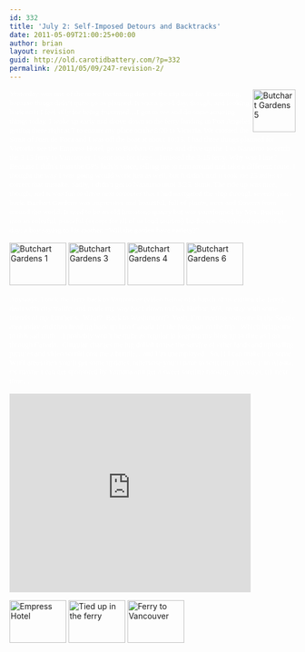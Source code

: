 ```yaml
---
id: 332
title: 'July 2: Self-Imposed Detours and Backtracks'
date: 2011-05-09T21:00:25+00:00
author: brian
layout: revision
guid: http://old.carotidbattery.com/?p=332
permalink: /2011/05/09/247-revision-2/
---
```

<a title="Photo Sharing" href="http://www.flickr.com/photos/64293054@N00/180482445/"><img style="FLOAT: right" height="75" alt="Butchart Gardens 5" width="75" src="http://static.flickr.com/70/180482445\_a6d744389b\_s.jpg" /></a> <p><span><span style="TEXT-DECORATION: none"><span style="FONT-STYLE: normal"><font size="2"><font face="Tahoma"><font color="#ffffff">Yesterday was one of the more frustrating days of the trip thus far. Frustrating, because things didn&#8217;t quite go as planned. It was a good day, though, and looking back on it I feel silly for being frustrated&#8230;I got to see and do some amazing things today. I woke up early and drove down to the ferry landing in Port Angeles, getting there right at 7 to ensure my place on the 8:20 to Victoria. We crossed the Strait of Juan de Fuca and I was off the boat at about 10:15. I had three things planned for Victoria: see the Empress Hotel, go to Buchart Gardens and drive up the 1 to Nanaimo to catch the 3:15 ferry to Vancouver. I went one for three&#8230;I missed the 3:15 ferry. Why was I late? Because I didn&#8217;t trust the GPS lady&#8217;s voice, telling me to turn around and take a different route. I thought the way I was going would work just as well, but it didn&#8217;t and it took me 25 miles to correct that mistake. Sadly, I didn&#8217;t get to Nanaimo until 3:25. Stink. The ride up was nice, though, and it was fun to drive next to routes that I had navigated the ship through several years back. Buchart Gardens was impressive and beautiful, full of plants, trees and flowers from around the world. It used to be an old limestone quarry but was transformed by Mrs. Buchart into an colorful, peaceful (except for all of us loud tourists) landscape. Overheard quote of the day: a boy saying to his mother, &#8220;Will the garden have variety?&#8221;</font><font color="#000000">  </font></font></font></span></span></span></p> <a title="Photo Sharing" href="http://www.flickr.com/photos/64293054@N00/180481064/"><img height="75" alt="Butchart Gardens 1" width ="100" src="http://static.flickr.com/62/180481064\_cc68abea0f\_t.jpg" /></a> <a title="Photo Sharing" href="http://www.flickr.com/photos/64293054@N00/180481069/"><img height="75" alt="Butchart Gardens 3" width="100" src="http://static.flickr.com/56/180481069\_be5c33588f\_t.jpg" /></a> <a title="Photo Sharing" href="http://www.flickr.com/photos/64293054@N00/180481070/"><img height="75" alt="Butchart Gardens 4" width="100" src="http://static.flickr.com/78/180481070\_1656b4c9ba\_t.jpg" /></a> <a title="Photo Sharing" href="http://www.flickr.com/photos/64293054@N00/180482446/"><img height="75" alt="Butchart Gardens 6" width="100" src="http://static.flickr.com/44/180482446\_ec9543a264\_t.jpg" /></a> <p><span><span style="TEXT-DECORATION: none"><span style="FONT-STYLE: normal"><font size="2"><font face="Tahoma" color="#ffffff">Anyways, I took the ferry back to Vancouver (video below of a bunch of us exiting the ferry), dealt with city traffic, and made my way back down to Oak Harbor, WA, to stay with some friends of my brother&#8217;s.  What?  Back to Washington?  Yeah, I&#8217;m meeting someone in the Seattle area today and then heading back up into Canada for the <em>long</em> part of the trip.  Which brings me to this sad truth&#8230;I probably won&#8217;t be quite as regular in keeping my blog up to date as I go through Canada.  Cingular charges me big dollah to use the service of other lands and uploading pictures and video would cost me a bundle&#8230;and I&#8217;m unemployed.  So, if I can make it to some WIFI areas then you&#8217;ll get some updates, otherwise you&#8217;ll have to wait until I make it to Alaska.  Or maybe I can get sponsored by Yamaha and get a sweet satellite hookup.  Anyways, till next time&#8230;</font></font></span></span></span></p> <p><embed src="http://www.youtube.com/v/LCa\_zHjilFE" width="425" height="350" type="application/x-shockwave-flash"></embed></p> <p><a title="Photo Sharing" href="http://www.flickr.com/photos/64293054@N00/180481062/"><img height="75" alt="Empress Hotel" width="100" src="http://static.flickr.com/57/1 80481062\_f4ba34cb45\_t.jpg" /></a> <a title="Photo Sharing" href="http://www.flickr.com/photos/64293054@N00/180481061/"><img height="75" alt="Tied up in the ferry" width="100" src="http://static.flickr.com/55/180481061\_198580dc05\_t.jpg" /></a> <a title="Photo Sharing" href="http://www.flickr.com/photos/64293054@N00/180482447/"><img height="75" alt="Ferry to Vancouver" width="100" src="http://static.flickr.com/52/180482447\_965f3568fb_t.jpg" /></a></p>